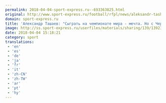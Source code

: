```yaml
---
permalink: 2018-04-04-sport-express.ru--693363825.html
original: http://www.sport-express.ru/football/rfpl/news/aleksandr-tashaev-sygrat-na-chempionate-mira-mechta-no-s-cherchesovym-ob-etom-poka-ne-govoril-1392331/
domain: sport-express.ru
title: 'Александр Ташаев: "Сыграть на чемпионате мира - мечта. Но с Черчесовым об этом пока не говорил"'
image: http://ss.sport-express.ru/userfiles/materials/sharing/139/1392331.jpg
date: 2018-04-04 15:18:21
category: sport
translations: 
 - 'en'
 - 'es'
 - 'de'
 - 'ja'
 - 'fr'
 - 'it'
 - 'zh-CN'
 - 'zh-TW'
 - 'ar'
 - 'pt'
 - 'hy'
---
```


